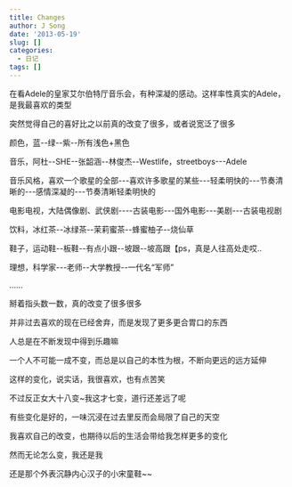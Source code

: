 ```yaml
---
title: Changes
author: J Song
date: '2013-05-19'
slug: []
categories: 
  - 日记
tags: []
---
```

在看Adele的皇家艾尔伯特厅音乐会，有种深凝的感动。这样率性真实的Adele，是我最喜欢的类型

突然觉得自己的喜好比之以前真的改变了很多，或者说宽泛了很多

颜色，蓝--绿--紫--所有浅色+黑色

音乐，阿杜--SHE--张韶涵--林俊杰--Westlife，streetboys---Adele

音乐风格，喜欢一个歌星的全部---喜欢许多歌星的某些---轻柔明快的---节奏清晰的---感情深凝的---节奏清晰轻柔明快的

电影电视，大陆偶像剧、武侠剧----古装电影---国外电影---美剧---古装电视剧

饮料，冰红茶--冰绿茶--茉莉蜜茶--蜂蜜柚子--烧仙草

鞋子，运动鞋--板鞋--有点小跟--坡跟--坡高跟【ps，真是人往高处走哎..

理想，科学家---老师--大学教授--一代名“军师”

……

掰着指头数一数，真的改变了很多很多

并非过去喜欢的现在已经舍弃，而是发现了更多更合胃口的东西

人总是在不断发现中得到乐趣嘛

一个人不可能一成不变，而总是以自己的本性为根，不断向更远的远方延伸

这样的变化，说实话，我很喜欢，也有点苦笑

不过反正女大十八变~我这才七变，道行还差远了呢

有些变化是好的，一味沉浸在过去里反而会局限了自己的天空

我喜欢自己的改变，也期待以后的生活会带给我怎样更多的变化

然而无论怎么变，我还是我

还是那个外表沉静内心汉子的小宋童鞋~~ 